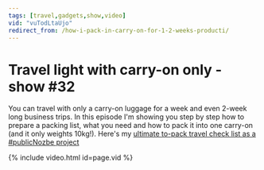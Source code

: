 ```yaml
---
tags: [travel,gadgets,show,video]
vid: "vuTodLtaUjo"
redirect_from: /how-i-pack-in-carry-on-for-1-2-weeks-producti/
---
```


# Travel light with carry-on only - show #32

You can travel with only a carry-on luggage for a week and even 2-week long business trips. In this episode I'm showing you step by step how to prepare a packing list, what you need and how to pack it into one carry-on (and it only weights 10kg!). Here's my [ultimate to-pack travel check list as a #publicNozbe project](http://webapp.nozbe.com/public_project/index/id-50ni)

{% include video.html id=page.vid %}


[n]: https://michael.gratis/nozbe